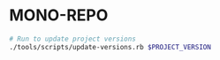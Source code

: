 
# MONO-REPO


```sh
# Run to update project versions 
./tools/scripts/update-versions.rb $PROJECT_VERSION
```

